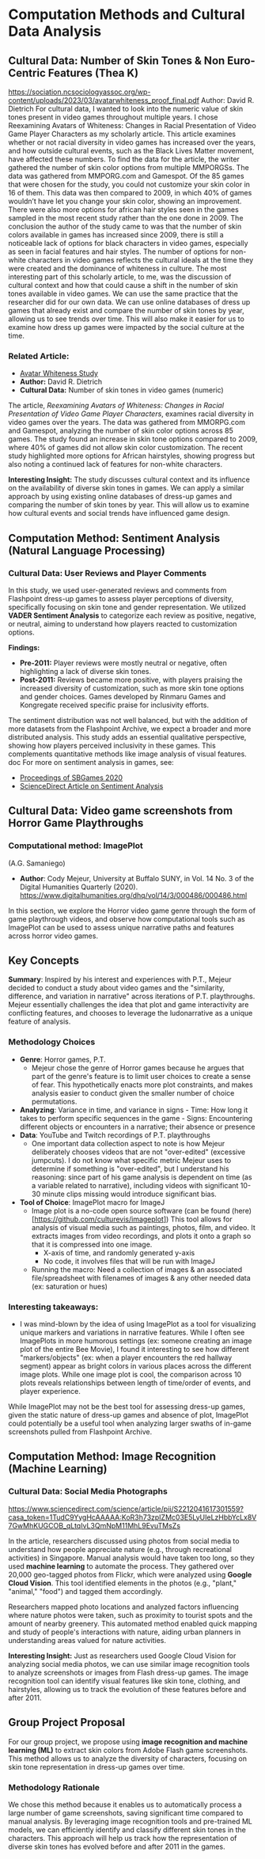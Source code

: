 # Computation Methods and Cultural Data Analysis
## Cultural Data: Number of Skin Tones & Non Euro-Centric Features (Thea K) ##
https://sociation.ncsociologyassoc.org/wp-content/uploads/2023/03/avatarwhiteness_proof_final.pdf
Author: David R. Dietrich
	For cultural data, I wanted to look into the numeric value of skin tones present in video games throughout multiple years. I chose Reexamining Avatars of Whiteness: Changes in Racial Presentation of Video Game Player Characters as my scholarly article. This article examines whether or not racial diversity in video games has increased over the years, and how outside cultural events, such as the Black Lives Matter movement, have affected these numbers. To find the data for the article, the writer gathered the number of skin color options from multiple MMPORGSs. The data was gathered from MMPORG.com and Gamespot. Of the 85 games that were chosen for the study, you could not customize  your skin color in 16 of them. This data was then compared to 2009, in which 40% of games wouldn’t have let you change your skin color, showing an improvement. There were also more options for african hair styles seen in the games sampled in the most recent study rather than the one done in 2009. The conclusion the author of the study came to was that the number of skin colors available in games has increased since 2009, there is still a noticeable lack of options for black characters in video games, especially as seen in facial features and hair styles. The number of options for non-white characters in video games reflects the cultural ideals at the time they were created and the dominance of whiteness in culture.
	The most interesting part of this scholarly article, to me, was the discussion of cultural context and how that could cause a shift in the number of skin tones available in video games. We can use the same practice that the researcher did for our own data. We can use online databases of dress up games that already exist and compare the number of skin tones by year, allowing us to see trends over time. This will also make it easier for us to examine how dress up games were impacted by the social culture at the time. 

### Related Article:
- [Avatar Whiteness Study](https://sociation.ncsociologyassoc.org/wp-content/uploads/2023/03/avatarwhiteness_proof_final.pdf)
- **Author:** David R. Dietrich
- **Cultural Data:** Number of skin tones in video games (numeric)

The article, *Reexamining Avatars of Whiteness: Changes in Racial Presentation of Video Game Player Characters*, examines racial diversity in video games over the years. The data was gathered from MMORPG.com and Gamespot, analyzing the number of skin color options across 85 games. The study found an increase in skin tone options compared to 2009, where 40% of games did not allow skin color customization. The recent study highlighted more options for African hairstyles, showing progress but also noting a continued lack of features for non-white characters.

**Interesting Insight:** The study discusses cultural context and its influence on the availability of diverse skin tones in games. We can apply a similar approach by using existing online databases of dress-up games and comparing the number of skin tones by year. This will allow us to examine how cultural events and social trends have influenced game design.

 
## Computation Method: Sentiment Analysis (Natural Language Processing)
### Cultural Data: User Reviews and Player Comments

In this study, we used user-generated reviews and comments from Flashpoint dress-up games to assess player perceptions of diversity, specifically focusing on skin tone and gender representation. We utilized **VADER Sentiment Analysis** to categorize each review as positive, negative, or neutral, aiming to understand how players reacted to customization options.

**Findings:**

- **Pre-2011:** Player reviews were mostly neutral or negative, often highlighting a lack of diverse skin tones.
- **Post-2011:** Reviews became more positive, with players praising the increased diversity of customization, such as more skin tone options and gender choices. Games developed by Rinmaru Games and Kongregate received specific praise for inclusivity efforts.

The sentiment distribution was not well balanced, but with the addition of more datasets from the Flashpoint Archive, we expect a broader and more distributed analysis. This study adds an essential qualitative perspective, showing how players perceived inclusivity in these games. This complements quantitative methods like image analysis of visual features.
doc
For more on sentiment analysis in games, see:
- [Proceedings of SBGames 2020](https://www.sbgames.org/proceedings2020/ComputacaoShort/209781.pdf)
- [ScienceDirect Article on Sentiment Analysis](https://www.sciencedirect.com/science/article/pii/S2212041617301559?casa_token=1TudC9YygHcAAAAA:KoR3h73zpIZMc03E5LyUIeLzHbbYcLx8V7GwMhKUGCOB_qLtqIvL3QmNpM11MhL9EvuTMsZs)


## Cultural Data: Video game screenshots from Horror Game Playthroughs
### Computational method: ImagePlot
(A.G. Samaniego)

- **Author**: Cody Mejeur, University at Buffalo SUNY, in Vol. 14 No. 3 of the Digital Humanities Quarterly (2020). https://www.digitalhumanities.org/dhq/vol/14/3/000486/000486.html 

In this section, we explore the Horror video game genre through the form of game playthrough videos, and observe how computational tools such as ImagePlot can be used to assess unique narrative paths and features across horror video games. 

## Key Concepts
**Summary**: Inspired by his interest and experiences with P.T., Mejeur decided to conduct a study about video games and the "similarity, difference, and variation in narrative" across iterations of P.T. playthroughs. Mejeur essentially challenges the idea that plot and game interactivity are conflicting features, and chooses to leverage the ludonarrative as a unique feature of analysis.

### **Methodology Choices**
- **Genre**: Horror games, P.T.
    - Mejeur chose the genre of Horror games because he argues that part of the genre's feature is to limit user choices to create a sense of fear. This hypothetically enacts more plot constraints, and makes analysis easier to conduct given the smaller number of choice permutations.
- **Analyzing**: Variance in time, and variance in signs
        - Time: How long it takes to perform specific sequences in the game
        - Signs: Encountering different objects or encounters in a narrative; their absence or presence
- **Data**: YouTube and Twitch recordings of P.T. playthroughs
    - One important data collection aspect to note is how Mejeur deliberately chooses videos that are not "over-edited" (excessive jumpcuts). I do not know what specific metric Mejeur uses to determine if something is "over-edited", but I understand his reasoning: since part of his game analysis is dependent on time (as a variable related to narrative), including videos with significant 10-30 minute clips missing would introduce significant bias.
- **Tool of Choice**: ImagePlot macro for ImageJ
    - Image plot is a no-code open source software (can be found (here)[https://github.com/culturevis/imageplot]) This tool allows for analysis of visual media such as paintings, photos, film, and video. It extracts images from video recordings, and plots it onto a graph so that it is compressed into one image.
        - X-axis of time, and randomly generated y-axis
        - No code, it involves files that will be run with ImageJ
    - Running the macro: Need a collection of images & an associated file/spreadsheet with filenames of images & any other needed data (ex: saturation or hues)


### Interesting takeaways:
- I was mind-blown by the idea of using ImagePlot as a tool for visualizing unique markers and variations in narrative features. While I often see ImagePlots in more humorous settings (ex: someone creating an image plot of the entire Bee Movie), I found it interesting to see how different "markers/objects" (ex: when a player encounters the red hallway segment) appear as bright colors in various places across the different image plots. While one image plot is cool, the comparison across 10 plots reveals relationships between length of time/order of events, and player experience.

While ImagePlot may not be the best tool for assessing dress-up games, given the static nature of dress-up games and absence of plot, ImagePlot could potentially be a useful tool when analyzing larger swaths of in-game screenshots pulled from Flashpoint Archive. 



## Computation Method: Image Recognition (Machine Learning)
### Cultural Data: Social Media Photographs
https://www.sciencedirect.com/science/article/pii/S2212041617301559?casa_token=1TudC9YygHcAAAAA:KoR3h73zpIZMc03E5LyUIeLzHbbYcLx8V7GwMhKUGCOB_qLtqIvL3QmNpM11MhL9EvuTMsZs

In the article, researchers discussed using photos from social media to understand how people appreciate nature (e.g., through recreational activities) in Singapore. Manual analysis would have taken too long, so they used **machine learning** to automate the process. They gathered over 20,000 geo-tagged photos from Flickr, which were analyzed using **Google Cloud Vision**. This tool identified elements in the photos (e.g., "plant," "animal," "food") and tagged them accordingly.

Researchers mapped photo locations and analyzed factors influencing where nature photos were taken, such as proximity to tourist spots and the amount of nearby greenery. This automated method enabled quick mapping and study of people's interactions with nature, aiding urban planners in understanding areas valued for nature activities.

**Interesting Insight:** Just as researchers used Google Cloud Vision for analyzing social media photos, we can use similar image recognition tools to analyze screenshots or images from Flash dress-up games. The image recognition tool can identify visual features like skin tone, clothing, and hairstyles, allowing us to track the evolution of these features before and after 2011.

## Group Project Proposal

For our group project, we propose using **image recognition and machine learning (ML)** to extract skin colors from Adobe Flash game screenshots. This method allows us to analyze the diversity of characters, focusing on skin tone representation in dress-up games over time.

### Methodology Rationale

We chose this method because it enables us to automatically process a large number of game screenshots, saving significant time compared to manual analysis. By leveraging image recognition tools and pre-trained ML models, we can efficiently identify and classify different skin tones in the characters. This approach will help us track how the representation of diverse skin tones has evolved before and after 2011 in the games.

